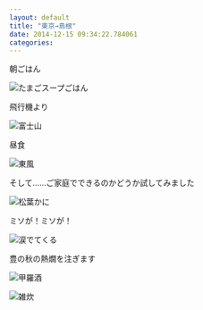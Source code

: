 ```yaml
---
layout: default
title: "東京→島根"
date: 2014-12-15 09:34:22.784061
categories: 
---
```


朝ごはん

![たまごスープごはん](/assets/images/201412/10864950_1514122902172870_1077884328_n.jpg)

飛行機より

![富士山](/assets/images/201412/10838365_666627786788286_1851031694_n.jpg)

昼食

![東風](/assets/images/201412/10831907_352465218269053_92076444_n.jpg)

そして……ご家庭でできるのかどうか試してみました

![松葉かに](/assets/images/201412/10838900_763404530362439_1852542989_n.jpg)

ミソが！ミソが！

![涙でてくる](/assets/images/201412/10848473_1591885401031502_167172045_n.jpg)

豊の秋の熱燗を注ぎます

![甲羅酒](/assets/images/201412/10848147_307915842732611_2102175231_n.jpg)

![雑炊](/assets/images/201412/10864687_1524966657775016_1898247615_n.jpg)


